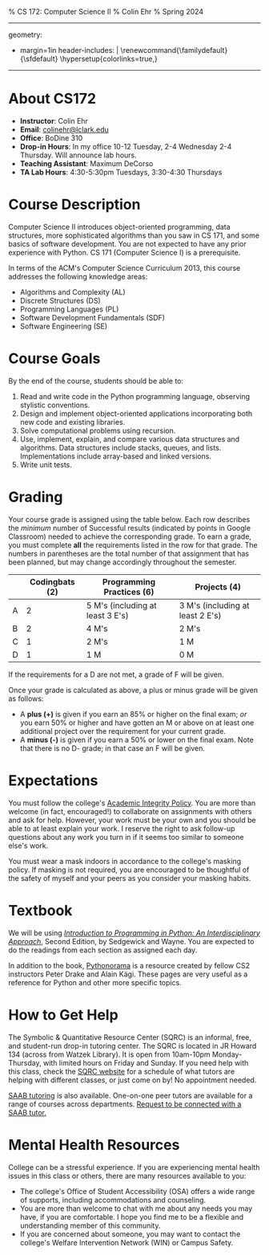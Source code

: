 % CS 172: Computer Science II
% Colin Ehr
% Spring 2024

---
geometry:
- margin=1in
header-includes: |
  \renewcommand{\familydefault}{\sfdefault}
  \hypersetup{colorlinks=true,}
---

About CS172
===========

- **Instructor**: Colin Ehr
- **Email**: colinehr@lclark.edu
- **Office**: BoDine 310
- **Drop-in Hours**: In my office 10-12 Tuesday, 2-4 Wednesday 2-4
Thursday. Will announce lab hours.
- **Teaching Assistant**: Maximum DeCorso
- **TA Lab Hours**: 4:30-5:30pm Tuesdays, 3:30-4:30 Thursdays

Course Description
==================

Computer Science II introduces object-oriented programming, data
structures, more sophisticated algorithms than you saw in CS 171, and
some basics of software development. You are not expected to have any
prior experience with Python. CS 171 (Computer Science I) is a
prerequisite.

In terms of the ACM's Computer Science Curriculum 2013, this course
addresses the following knowledge areas:
-   Algorithms and Complexity (AL)
-   Discrete Structures (DS)
-   Programming Languages (PL)
-   Software Development Fundamentals (SDF)
-   Software Engineering (SE)

Course Goals
============

By the end of the course, students should be able to:

1.  Read and write code in the Python programming language, observing
    stylistic conventions.
2.  Design and implement object-oriented applications incorporating both
    new code and existing libraries.
3.  Solve computational problems using recursion.
4.  Use, implement, explain, and compare various data structures and
    algorithms. Data structures include stacks, queues, and lists.
    Implementations include array-based and linked versions.    
5. Write unit tests.

Grading
=======

Your course grade is assigned using the table below. Each row describes the *minimum* number of Successful results (indicated by points in Google Classroom) needed to achieve the corresponding grade. To earn a grade, you must complete **all** the requirements listed in the row for that grade. The numbers in parentheses are the total number of that assignment that has been planned, but may change accordingly throughout the semester. 

|   | **Codingbats (2)**    | **Programming Practices (6)**    | **Projects (4)**                 |
|---|-----------------------|----------------------------------|----------------------------------|
| A | 2                     | 5 M's (including at least 3 E's) | 3 M's (including at least 2 E's) |
| B | 2                     | 4 M's                            | 2 M's                            |
| C | 1                     | 2 M's                            | 1 M                              |
| D | 1                     | 1 M                              | 0 M                              |

If the requirements for a D are not met, a grade of F will be given.

Once your grade is calculated as above, a plus or minus grade will be given as follows:
- A **plus (+)** is given if you earn an 85% or higher on the final exam; *or* you earn 50% or higher and have gotten an M or above on at least one additional project over the requirement for your current grade.
- A **minus (-)** is given if you earn a 50% or lower on the final exam.
Note that there is no D- grade; in that case an F will be given.


Expectations
============

You must follow the college's [Academic Integrity
Policy](https://docs.lclark.edu/undergraduate/policiesprocedures/academicintegrity/).
You are more than welcome (in fact, encouraged!) to collaborate on
assignments with others and ask for help. However, your work must be
your own and you should be able to at least explain your work. I reserve
the right to ask follow-up questions about any work you turn in if it
seems too similar to someone else's work.

You must wear a mask indoors in accordance to the college's masking
policy. If masking is not required, you are encouraged to be thoughtful
of the safety of myself and your peers as you consider your masking
habits.

Textbook
========

We will be using [*Introduction to Programming in Python: An
Interdisciplinary
Approach*](https://introcs.cs.princeton.edu/python/home/), Second
Edition, by Sedgewick and Wayne. You are expected to do the readings
from each section as assigned each day.

In addition to the book,
[Pythonorama](https://github.com/alainkaegi/pythonorama) is a resource
created by fellow CS2 instructors Peter Drake and Alain Kägi. These
pages are very useful as a reference for Python and other more specific
topics.

How to Get Help
===============

The Symbolic & Quantitative Resource Center (SQRC) is an informal, free,
and student-run drop-in tutoring center. The SQRC is located in JR
Howard 134 (across from Watzek Library). It is open from 10am-10pm
Monday-Thursday, with limited hours on Friday and Sunday. If you need
help with this class, check the [SQRC
website](https://college.lclark.edu/departments/mathematical_sciences/sqrc/)
for a schedule of what tutors are helping with different classes, or
just come on by! No appointment needed.

[SAAB
tutoring](https://college.lclark.edu/academics/support/advising/saab-tutoring/)
is also available. One-on-one peer tutors are available for a range of
courses across departments. [Request to be connected with a SAAB
tutor.](https://college.lclark.edu/academics/support/advising/saab-tutoring/request-a-tutor/)

Mental Health Resources
=======================

College can be a stressful experience. If you are experiencing mental
health issues in this class or others, there are many resources
available to you:

-   The college's Office of Student Accessibility (OSA) offers a wide
    range of supports, including accommodations and counseling.
-   You are more than welcome to chat with me about any needs you may
    have, if you are comfortable. I hope you find me to be a flexible
    and understanding member of this community.
-   If you are concerned about someone, you may want to contact the
    college's Welfare Intervention Network (WIN) or Campus Safety.
